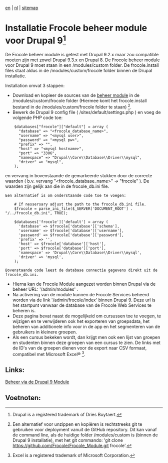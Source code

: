 [en](/en/frocole_install_module) | [nl](/nl/frocole_install_module) | [sitemap](/nl/sitemap)

# Installatie Frocole beheer module voor Drupal 9[^1]

De Frocole beheer module is getest met Drupal 9.2.x maar zou compatible moeten zijn met zowel Drupal 9.3.x en Drupal 8.
De Frocole beheer module voor Drupal 9 moet staan in een /modules/custom folder. De frocole.install files staat aldus in de /modules/custom/frocole folder binnen de Drupal installatie.

Installation omvat 3 stappen:

- Download en kopieer de sources van de [beheer module](https://github.com/Frocole/Frocole_Module) in de /modules/custom/frocole folder (Hiermee komt het frocole.install bestand in de /modules/custom/frocole folder te staan) [^2].
- Bewerk de Drupal 9 config file ( /sites/default/settings.php ) en voeg de volgende PHP code toe:
```
    $databases["frocole"]["default"] = array (
      "database" => "<frocole_database_name>",
      "username" => "<mysql user>",
      "password" => "<mysql pw>",
      "prefix" => "",
      "host" => "<mysql hostname>",
      "port" => "3306",
      "namespace" => "Drupal\\Core\\Database\\Driver\\mysql",
      "driver" => "mysql",
    );
```
en vervang in bovenstaande de gemarkeerde stukken door de correcte waarden ( b.v. vervang "<frocole_database_name>" -> "frocole" ). De waarden zijn gelijk aan die in de frocole_db.ini file.

    Een alternatief is om onderstaande code toe te voegen:
```
    # If nessersary adjust the path to the frocole_db.ini file.
    $frocole = parse_ini_file($_SERVER['DOCUMENT_ROOT'] . "/../frocole_db.ini", TRUE);

    $databases['frocole']['default'] = array (
      'database' => $frocole['database']['schema'],
      'username' => $frocole['database']['username'],
      'password' => $frocole['database']['password'],
      'prefix' => '',
      'host' => $frocole['database']['host'],
      'port' => $frocole['database']['port'],
      'namespace' => 'Drupal\\Core\\Database\\Driver\\mysql',
      'driver' => 'mysql',
    );
```
    Bovenstaande code leest de database connectie gegevens direkt uit de frocole_db.ini.
- Hierna kan de Frocole Module aangezet worden binnen Drupal via de beheer URL: '/admin/modules' .
- Na activering van de module kunnen de Frocole Services beheerd worden via de link '/admin/frocole/index' binnen Drupal 9. Deze url is het startpunt vanwaar de database van de Frocole Web Services te beheren is. 
- Deze pagina bevat naast de mogelijkeid om cursussen toe te voegen, te wijzigen en te verwijderen ook het exporteren van groepsdata, het beheren van additionele info voor in de app en het segmenteren van de gebruikers in kleinere groepen.
- Als een cursus bekeken wordt, dan krijgt men ook een lijst van groepen en studenten binnen deze groepen van een cursus te zien. De links met de ID's van de groepen dienen voor de export naar CSV formaat, compatibel met Microsoft Excel® [^3].

## Links:
[Beheer via de Drupal 9 Module](frocole_beheer)

## Voetnoten:
[^1]: Drupal is a registered trademark of Dries Buytaert.
[^2]: Een alternatief voor unzippen en kopiëren is rechtstreeks git te gebruiken voor deployment vanuit de GitHub repository. Dit kan vanaf de command line, als de huidige folder /modules/custom is (binnen de Drupal 9 installatie), met het git commando: 'git clone https://github.com/Frocole/Frocole_Module.git frocole'.
[^3]: Excel is a registered trademark of Microsoft Corporation.
